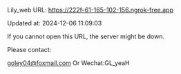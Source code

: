 Lily_web URL: https://222f-61-165-102-156.ngrok-free.app

Updated at: 2024-12-06 11:09:03

If you cannot open this URL, the server might be down.

Please contact: 

goley04@foxmail.com Or Wechat:GL_yeaH